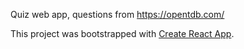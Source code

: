Quiz web app, questions from https://opentdb.com/







This project was bootstrapped with [Create React App](https://github.com/facebook/create-react-app).

